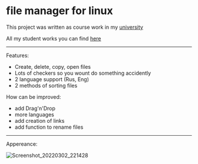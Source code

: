 # file manager for linux

This project was written as course work in my [university](https://www.bsuir.by/en/)

All my student works you can find [here](https://github.com/raik199x/BSUIR-labs)

---

Features:
  * Create, delete, copy, open files
  * Lots of checkers so you wount do something accidently
  * 2 language support (Rus, Eng)
  * 2 methods of sorting files

How can be improved:
  * add Drag'n'Drop
  * more languages
  * add creation of links
  * add function to rename files

---

Appereance:

![Screenshot_20220302_221428](https://user-images.githubusercontent.com/70070040/156432280-e364e93b-75b8-449a-bf0f-b804ff39ab98.png)

